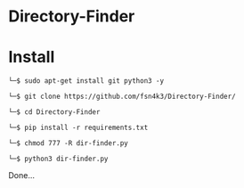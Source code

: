 # Directory-Finder

# Install

```
└─$ sudo apt-get install git python3 -y
```
```
└─$ git clone https://github.com/fsn4k3/Directory-Finder/
```
```
└─$ cd Directory-Finder
```
```
└─$ pip install -r requirements.txt
```
```
└─$ chmod 777 -R dir-finder.py
```
```
└─$ python3 dir-finder.py 
```

Done...
